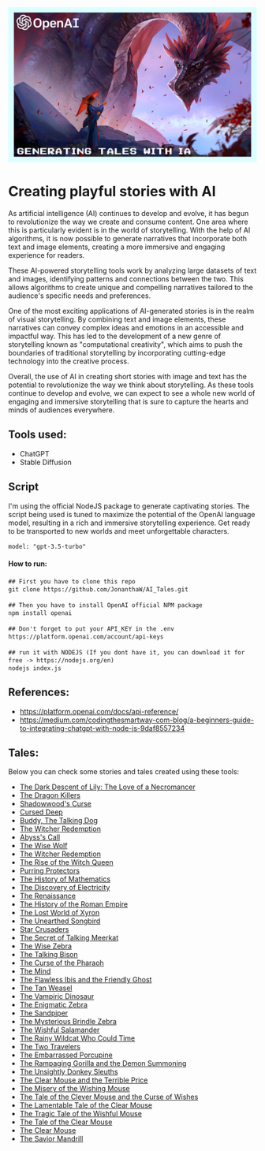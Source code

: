 <p align="center"><img src="/images/logo.png"/></p>

# Creating playful stories with AI

As artificial intelligence (AI) continues to develop and evolve, it has begun to revolutionize the way we create and consume content. One area where this is particularly evident is in the world of storytelling. With the help of AI algorithms, it is now possible to generate narratives that incorporate both text and image elements, creating a more immersive and engaging experience for readers.

These AI-powered storytelling tools work by analyzing large datasets of text and images, identifying patterns and connections between the two. This allows algorithms to create unique and compelling narratives tailored to the audience's specific needs and preferences.

One of the most exciting applications of AI-generated stories is in the realm of visual storytelling. By combining text and image elements, these narratives can convey complex ideas and emotions in an accessible and impactful way. This has led to the development of a new genre of storytelling known as "computational creativity", which aims to push the boundaries of traditional storytelling by incorporating cutting-edge technology into the creative process.

Overall, the use of AI in creating short stories with image and text has the potential to revolutionize the way we think about storytelling. As these tools continue to develop and evolve, we can expect to see a whole new world of engaging and immersive storytelling that is sure to capture the hearts and minds of audiences everywhere.


## Tools used:

* ChatGPT
* Stable Diffusion

## Script
I'm using the official NodeJS package to generate captivating stories. The script being used is tuned to maximize the potential of the OpenAI language model, resulting in a rich and immersive storytelling experience. Get ready to be transported to new worlds and meet unforgettable characters.

```
model: "gpt-3.5-turbo"
```

#### How to run:

```
## First you have to clone this repo
git clone https://github.com/JonanthaW/AI_Tales.git

## Then you have to install OpenAI official NPM package
npm install openai

## Don't forget to put your API_KEY in the .env
https://platform.openai.com/account/api-keys

## run it with NODEJS (If you dont have it, you can download it for free -> https://nodejs.org/en)
nodejs index.js
```

## References:

* https://platform.openai.com/docs/api-reference/
* https://medium.com/codingthesmartway-com-blog/a-beginners-guide-to-integrating-chatgpt-with-node-js-9daf8557234

## Tales:

Below you can check some stories and tales created using these tools:

* [The Dark Descent of Lily: The Love of a Necromancer](https://github.com/JonanthaW/AI_Tales/tree/main/tales/The%20Dark%20Descent%20of%20Lily)
* [The Dragon Killers](https://github.com/JonanthaW/AI_Tales/tree/main/tales/The%20Dragon%20Killers)
* [Shadowwood's Curse](https://github.com/JonanthaW/AI_Tales/tree/main/tales/Shadowwood's%20Curse)
* [Cursed Deep](https://github.com/JonanthaW/AI_Tales/tree/main/tales/Cursed%20Deep)
* [Buddy, The Talking Dog](https://github.com/JonanthaW/AI_Tales/tree/main/tales/Buddy%2C%20The%20Talking%20Dog)
* [The Witcher Redemption](https://github.com/JonanthaW/AI_Tales/tree/main/tales/The%20Witcher%20Redemption)
* [Abyss's Call](https://github.com/JonanthaW/AI_Tales/tree/main/tales/Abyss's%20Call)
* [The Wise Wolf](https://github.com/JonanthaW/AI_Tales/tree/main/tales/The%20Wise%20Wolf)
* [The Witcher Redemption](https://github.com/JonanthaW/AI_Tales/tree/main/tales/The%20Witcher%20Redemption)
* [The Rise of the Witch Queen](https://github.com/JonanthaW/AI_Tales/tree/main/tales/The%20Rise%20of%20the%20Witch%20Queen)
* [Purring Protectors](https://github.com/JonanthaW/AI_Tales/tree/main/tales/Purring%20Protectors)
* [The History of Mathematics](https://github.com/JonanthaW/AI_Tales/tree/main/tales/The%20History%20of%20Mathematics)
* [The Discovery of Electricity](https://github.com/JonanthaW/AI_Tales/tree/main/tales/The%20Discovery%20of%20Electricity)
* [The Renaissance](https://github.com/JonanthaW/AI_Tales/tree/main/tales/The%20Renaissance)
* [The History of the Roman Empire](https://github.com/JonanthaW/AI_Tales/tree/main/tales/The%20History%20of%20the%20Roman%20Empire)
* [The Lost World of Xyron](https://github.com/JonanthaW/AI_Tales/tree/main/tales/The%20Lost%20World%20of%20Xyron)
* [The Unearthed Songbird](https://github.com/JonanthaW/AI_Tales/tree/main/tales/The%20Unearthed%20Songbird)
* [Star Crusaders](https://github.com/JonanthaW/AI_Tales/tree/main/tales/Star%20Crusaders)
* [The Secret of Talking Meerkat](https://github.com/JonanthaW/AI_Tales/tree/main/tales/The%20Secret%20of%20Talking%20Meerkat)
* [The Wise Zebra](https://github.com/JonanthaW/AI_Tales/tree/main/tales/The%20Wise%20Zebra)
* [The Talking Bison](https://github.com/JonanthaW/AI_Tales/tree/main/tales/The%20Talking%20Bison)
* [The Curse of the Pharaoh](https://github.com/JonanthaW/AI_Tales/tree/main/tales/The%20Curse%20of%20the%20Pharaoh)
* [The Mind](https://github.com/JonanthaW/AI_Tales/tree/main/tales/The%20Mind)
* [The Flawless Ibis and the Friendly Ghost](https://github.com/JonanthaW/AI_Tales/tree/main/tales/The%20Flawless%20Ibis%20and%20the%20Friendly%20Ghost)
* [The Tan Weasel](https://github.com/JonanthaW/AI_Tales/tree/main/tales/The%20Tan%20Weasel)
* [The Vampiric Dinosaur](https://github.com/JonanthaW/AI_Tales/tree/main/tales/The%20Vampiric%20Dinosaur)
* [The Enigmatic Zebra](https://github.com/JonanthaW/AI_Tales/tree/main/tales/The%20Enigmatic%20Zebra)
* [The Sandpiper](https://github.com/JonanthaW/AI_Tales/tree/main/tales/The%20Sandpiper)
* [The Mysterious Brindle Zebra](https://github.com/JonanthaW/AI_Tales/tree/main/tales/The%20Mysterious%20Brindle%20Zebra)
* [The Wishful Salamander](https://github.com/JonanthaW/AI_Tales/tree/main/tales/The%20Wishful%20Salamander)
* [The Rainy Wildcat Who Could Time](https://github.com/JonanthaW/AI_Tales/tree/main/tales/The%20Rainy%20Wildcat%20Who%20Could%20Time)
* [The Two Travelers](https://github.com/JonanthaW/AI_Tales/tree/main/tales/The%20Two%20Travelers)
* [The Embarrassed Porcupine](https://github.com/JonanthaW/AI_Tales/tree/main/tales/The%20Embarrassed%20Porcupine)
* [The Rampaging Gorilla and the Demon Summoning](https://github.com/JonanthaW/AI_Tales/tree/main/tales/The%20Rampaging%20Gorilla%20and%20the%20Demon%20Summoning)
* [The Unsightly Donkey Sleuths](https://github.com/JonanthaW/AI_Tales/tree/main/tales/The%20Unsightly%20Donkey%20Sleuths)
* [The Clear Mouse and the Terrible Price](https://github.com/JonanthaW/AI_Tales/tree/main/tales/The%20Clear%20Mouse%20and%20the%20Terrible%20Price)
* [The Misery of the Wishing Mouse](https://github.com/JonanthaW/AI_Tales/tree/main/tales/The%20Misery%20of%20the%20Wishing%20Mouse)
* [The Tale of the Clever Mouse and the Curse of Wishes](https://github.com/JonanthaW/AI_Tales/tree/main/tales/The%20Tale%20of%20the%20Clever%20Mouse%20and%20the%20Curse%20of%20Wishes)
* [The Lamentable Tale of the Clear Mouse](https://github.com/JonanthaW/AI_Tales/tree/main/tales/The%20Lamentable%20Tale%20of%20the%20Clear%20Mouse)
* [The Tragic Tale of the Wishful Mouse](https://github.com/JonanthaW/AI_Tales/tree/main/tales/The%20Tragic%20Tale%20of%20the%20Wishful%20Mouse)
* [The Tale of the Clear Mouse](https://github.com/JonanthaW/AI_Tales/tree/main/tales/The%20Tale%20of%20the%20Clear%20Mouse)
* [The Clear Mouse](https://github.com/JonanthaW/AI_Tales/tree/main/tales/The%20Clear%20Mouse)
* [The Savior Mandrill](https://github.com/JonanthaW/AI_Tales/tree/main/tales/The%20Savior%20Mandrill)
